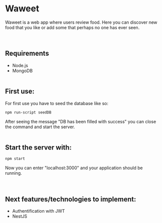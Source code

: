 # Waweet
Waweet is a web app where users review food. Here you can discover new food that you like or add some that perhaps no one has ever seen.
<br/><br/><br/>

## Requirements
- Node.js
- MongoDB
<br/><br/>

## First use:
For first use you have to seed the database like so:
```
npm run-script seedDB
```

After seeing the message \"DB has been filled with success\" you can close the command and start the server.
<br/><br/>

## Start the server with:
```
npm start
```

Now you can enter \"localhost:3000\" and your application should be running.
<br/><br/><br/>

## Next features/technologies to implement:
- Authentification with JWT
- NestJS
